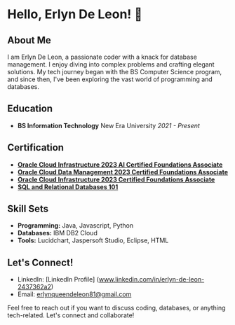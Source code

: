 # Hello, Erlyn De Leon! 👋

## About Me

I am Erlyn De Leon, a passionate coder with a knack for database management. I enjoy diving into complex problems and crafting elegant solutions. My tech journey began with the BS Computer Science program, and since then, I've been exploring the vast world of programming and databases.

## Education

- **BS Information Technology**
  New Era University
  *2021 - Present*

## Certification

- **[Oracle Cloud Infrastructure 2023 AI Certified Foundations Associate](https://catalog-education.oracle.com/pls/certview/sharebadge?id=53CF26798CD077E03041819DE795FA4B5F79B44D621527380EEBA491A9B8A477 )**
- **[Oracle Cloud Data Management 2023 Certified Foundations Associate](https://catalog-education.oracle.com/pls/certview/sharebadge?id=92F06E486430289BCAE1ABFD063FF8D72824D0BDE3D158E2F2AA6353F9B4BD9F)**
- **[Oracle Cloud Infrastructure 2023 Certified Foundations Associate](https://catalog-education.oracle.com/pls/certview/sharebadge?id=96E7A82D2EF7657217A00EF1DFE579B16554D1F7273070C782E5E97105396BB8)**
- **[SQL and Relational Databases 101](https://courses.cognitiveclass.ai/certificates/39abb7f30f3342ef845192285803b7c3)**

## Skill Sets

- **Programming:** Java, Javascript, Python
- **Databases:** IBM DB2 Cloud
- **Tools:** Lucidchart, Jaspersoft Studio, Eclipse, HTML

## Let's Connect!

- LinkedIn: [LinkedIn Profile] (www.linkedin.com/in/erlyn-de-leon-2437362a2)
- Email: erlynqueendeleon81@gmail.com

Feel free to reach out if you want to discuss coding, databases, or anything tech-related. Let's connect and collaborate!
